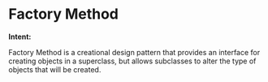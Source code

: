 ﻿# Factory Method

**Intent:** 

Factory Method is a creational design pattern that provides an interface for creating objects in a superclass, but allows subclasses to alter the type of objects that will be created. 